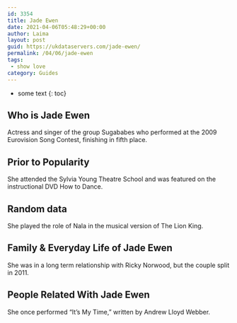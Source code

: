 ```yaml
---
id: 3354
title: Jade Ewen
date: 2021-04-06T05:48:29+00:00
author: Laima
layout: post
guid: https://ukdataservers.com/jade-ewen/
permalink: /04/06/jade-ewen
tags:
 - show love
category: Guides
---
```


* some text
{: toc}


## Who is Jade Ewen
                  
                  
                  
Actress and singer of the group Sugababes who performed at the 2009 Eurovision Song Contest, finishing in fifth place.
                  
              
            
              
            
                
                
                
## Prior to Popularity
                  
                  
                  
She attended the Sylvia Young Theatre School and was featured on the instructional DVD How to Dance.
                  
              
            
              
            
                
                
                
## Random data
                  
                  
                  
She played the role of Nala in the musical version of The Lion King.
                  
              
            
              
            
                
                
                
## Family & Everyday Life of Jade Ewen
                  
                  
                  
She was in a long term relationship with Ricky Norwood, but the couple split in 2011.
                  
              
            
              
            
                
                
                
## People Related With Jade Ewen
                  
                  
                  
She once performed &#8220;It&#8217;s My Time,&#8221; written by Andrew Lloyd Webber.
                  
              
            
              
            
                
              
            
              
              
            
            
              
            
          
          
          